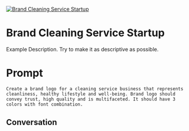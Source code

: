
[![Brand Cleaning Service Startup](https://flow-prompt-covers.s3.us-west-1.amazonaws.com/icon/Lofi/i3.png)]()
# Brand Cleaning Service Startup 
Example Description. Try to make it as descriptive as possible.

# Prompt

```
Create a brand logo for a cleaning service business that represents cleanliness, healthy lifestyle and well-being. Brand logo should convey trust, high quality and is multifaceted. It should have 3 colors with font combination.
```

## Conversation




